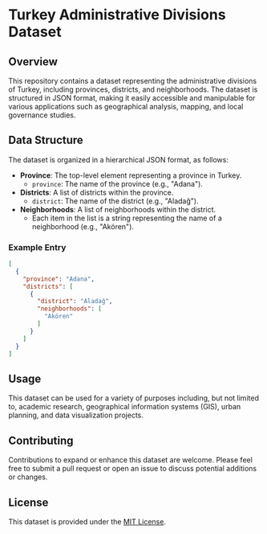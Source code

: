 # Turkey Administrative Divisions Dataset

## Overview

This repository contains a dataset representing the administrative divisions of Turkey, including provinces, districts, and neighborhoods. The dataset is structured in JSON format, making it easily accessible and manipulable for various applications such as geographical analysis, mapping, and local governance studies.

## Data Structure

The dataset is organized in a hierarchical JSON format, as follows:

- **Province**: The top-level element representing a province in Turkey.
  - `province`: The name of the province (e.g., "Adana").
- **Districts**: A list of districts within the province.
  - `district`: The name of the district (e.g., "Aladağ").
- **Neighborhoods**: A list of neighborhoods within the district.
  - Each item in the list is a string representing the name of a neighborhood (e.g., "Akören").

### Example Entry

```json
[
  {
    "province": "Adana",
    "districts": [
      {
        "district": "Aladağ",
        "neighborhoods": [
          "Akören"
        ]
      }
    ]
  }
]
```

## Usage

This dataset can be used for a variety of purposes including, but not limited to, academic research, geographical information systems (GIS), urban planning, and data visualization projects.

## Contributing

Contributions to expand or enhance this dataset are welcome. Please feel free to submit a pull request or open an issue to discuss potential additions or changes.

## License

This dataset is provided under the [MIT License](LICENSE).